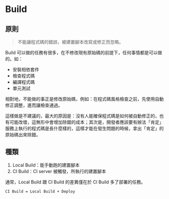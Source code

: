 # Build

## 原則

> 不能讓程式碼的錯誤，被建置腳本改寫或修正而忽略。

Build 可以做的任務有很多，在不修改現有原始碼的前提下，任何事情都是可以做的。如：

* 安裝相依套件
* 檢查程式碼
* 編譯程式碼
* 單元測試

相對地，不能做的事正是修改原始碼，例如：在程式碼風格檢查之前，先使用自動修正調整，進而讓檢查通過。

這樣做是不建議的，最大的原因是：沒有人能確保程式碼是如何被自動修正的，也有可能改壞，這無形中會增加除錯的成本；其次是，開發者應該要有辦法「肯定」服務上執行的程式碼是長什麼樣的，這樣才能在發生問題的時候，拿出「肯定」的原始碼出來除錯。

## 種類

1. Local Build：能手動跑的建置腳本
1. CI Build：CI server 被觸發，所執行的建置腳本

通常，Local Build 跟 CI Build 的差異僅在於 CI Build 多了部署的任務。

```
CI Build = Local Build + Deploy
```
